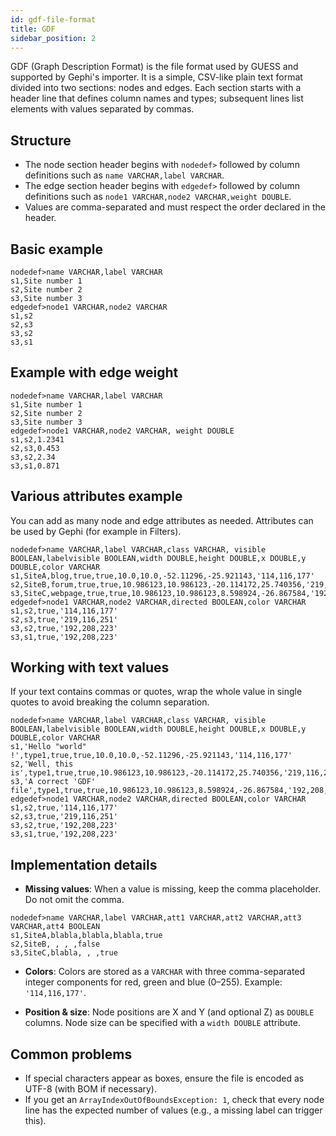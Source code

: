 ```yaml
---
id: gdf-file-format
title: GDF
sidebar_position: 2
---
```


GDF (Graph Description Format) is the file format used by GUESS and supported by Gephi's importer. It is a simple, CSV-like plain text format divided into two sections: nodes and edges. Each section starts with a header line that defines column names and types; subsequent lines list elements with values separated by commas.

## Structure

- The node section header begins with `nodedef>` followed by column definitions such as `name VARCHAR,label VARCHAR`.
- The edge section header begins with `edgedef>` followed by column definitions such as `node1 VARCHAR,node2 VARCHAR,weight DOUBLE`.
- Values are comma-separated and must respect the order declared in the header.

## Basic example

```text
nodedef>name VARCHAR,label VARCHAR
s1,Site number 1
s2,Site number 2
s3,Site number 3
edgedef>node1 VARCHAR,node2 VARCHAR
s1,s2
s2,s3
s3,s2
s3,s1
```

## Example with edge weight

```text
nodedef>name VARCHAR,label VARCHAR
s1,Site number 1
s2,Site number 2
s3,Site number 3
edgedef>node1 VARCHAR,node2 VARCHAR, weight DOUBLE
s1,s2,1.2341
s2,s3,0.453
s3,s2,2.34
s3,s1,0.871
```

## Various attributes example

You can add as many node and edge attributes as needed. Attributes can be used by Gephi (for example in Filters).

```text
nodedef>name VARCHAR,label VARCHAR,class VARCHAR, visible BOOLEAN,labelvisible BOOLEAN,width DOUBLE,height DOUBLE,x DOUBLE,y DOUBLE,color VARCHAR
s1,SiteA,blog,true,true,10.0,10.0,-52.11296,-25.921143,'114,116,177'
s2,SiteB,forum,true,true,10.986123,10.986123,-20.114172,25.740356,'219,116,251'
s3,SiteC,webpage,true,true,10.986123,10.986123,8.598924,-26.867584,'192,208,223'
edgedef>node1 VARCHAR,node2 VARCHAR,directed BOOLEAN,color VARCHAR
s1,s2,true,'114,116,177'
s2,s3,true,'219,116,251'
s3,s2,true,'192,208,223'
s3,s1,true,'192,208,223'
```

## Working with text values

If your text contains commas or quotes, wrap the whole value in single quotes to avoid breaking the column separation.

```text
nodedef>name VARCHAR,label VARCHAR,class VARCHAR, visible BOOLEAN,labelvisible BOOLEAN,width DOUBLE,height DOUBLE,x DOUBLE,y DOUBLE,color VARCHAR
s1,'Hello "world" !',type1,true,true,10.0,10.0,-52.11296,-25.921143,'114,116,177'
s2,'Well, this is',type1,true,true,10.986123,10.986123,-20.114172,25.740356,'219,116,251'
s3,'A correct 'GDF' file',type1,true,true,10.986123,10.986123,8.598924,-26.867584,'192,208,223'
edgedef>node1 VARCHAR,node2 VARCHAR,directed BOOLEAN,color VARCHAR
s1,s2,true,'114,116,177'
s2,s3,true,'219,116,251'
s3,s2,true,'192,208,223'
s3,s1,true,'192,208,223'
```

## Implementation details

- **Missing values**: When a value is missing, keep the comma placeholder. Do not omit the comma.

```text
nodedef>name VARCHAR,label VARCHAR,att1 VARCHAR,att2 VARCHAR,att3 VARCHAR,att4 BOOLEAN
s1,SiteA,blabla,blabla,blabla,true
s2,SiteB, , , ,false
s3,SiteC,blabla, , ,true
```

- **Colors**: Colors are stored as a `VARCHAR` with three comma-separated integer components for red, green and blue (0–255). Example: `'114,116,177'`.

- **Position & size**: Node positions are X and Y (and optional Z) as `DOUBLE` columns. Node size can be specified with a `width DOUBLE` attribute.

## Common problems

- If special characters appear as boxes, ensure the file is encoded as UTF-8 (with BOM if necessary).
- If you get an `ArrayIndexOutOfBoundsException: 1`, check that every node line has the expected number of values (e.g., a missing label can trigger this).